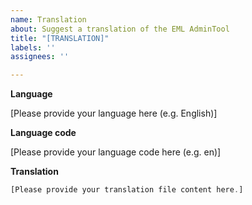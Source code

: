 ```yaml
---
name: Translation
about: Suggest a translation of the EML AdminTool
title: "[TRANSLATION]"
labels: ''
assignees: ''

---
```


**Language**

[Please provide your language here (e.g. English)]

**Language code**

[Please provide your language code here (e.g. en)]

**Translation**
```ts
[Please provide your translation file content here.]
```
